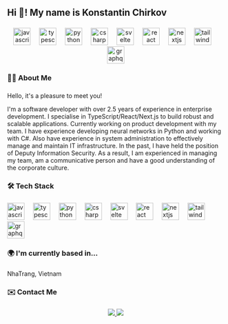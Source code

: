 <h2 align="left">Hi 👋! My name is Konstantin Chirkov</h2>

###

<div align="center">
  <img src="https://cdn.jsdelivr.net/npm/programming-languages-logos/src/javascript/javascript.png" height="40" alt="javascript logo"  />
  <img width="12" />
  <img src="https://cdn.jsdelivr.net/npm/programming-languages-logos/src/typescript/typescript.png" height="40" alt="typescript logo"  />
  <img width="12" />
  <img src="https://cdn.jsdelivr.net/npm/programming-languages-logos/src/python/python.png" height="40" alt="python logo"  />
  <img width="12" />
  <img src="https://cdn.jsdelivr.net/npm/programming-languages-logos/src/csharp/csharp.png" height="40" alt="csharp logo"  />
  <img width="12" />
  <img src="https://cdn.jsdelivr.net/npm/programming-languages-logos/src/svelte/svelte.png" height="40" alt="svelte logo"  />
  <img width="12" />
  <img src="https://cdn.jsdelivr.net/npm/programming-languages-logos/src/react/react.png" height="40" alt="react logo"  />
  <img width="12" />
  <img src="https://cdn.jsdelivr.net/npm/programming-languages-logos/src/next/next.png" height="40" alt="nextjs logo"  />
  <img width="12" />
  <img src="https://cdn.jsdelivr.net/npm/programming-languages-logos/src/tailwindcss/tailwindcss.png" height="40" alt="tailwindcss logo"  />
  <img width="12" />
  <img src="https://cdn.jsdelivr.net/npm/programming-languages-logos/src/graphql/graphql.png" height="40" alt="graphql logo"  />
</div>

###

<h3 align="left">👩‍💻  About Me</h3>

###

<p align="left">
Hello, it's a pleasure to meet you!

I'm a software developer with over 2.5 years of experience in enterprise development. I specialise in TypeScript/React/Next.js to build robust and scalable applications. Currently working on product development with my team. I have experience developing neural networks in Python and working with C#. Also have experience in system administration to effectively manage and maintain IT infrastructure. In the past, I have held the position of Deputy Information Security. As a result, I am experienced in managing my team, am a communicative person and have a good understanding of the corporate culture.

</p>

###

<h3 align="left">🛠  Tech Stack</h3>

###

<div align="left">
  <img src="https://cdn.jsdelivr.net/npm/programming-languages-logos/src/javascript/javascript.png" height="40" alt="javascript logo"  />
  <img width="12" />
  <img src="https://cdn.jsdelivr.net/npm/programming-languages-logos/src/typescript/typescript.png" height="40" alt="typescript logo"  />
  <img width="12" />
  <img src="https://cdn.jsdelivr.net/npm/programming-languages-logos/src/python/python.png" height="40" alt="python logo"  />
  <img width="12" />
  <img src="https://cdn.jsdelivr.net/npm/programming-languages-logos/src/csharp/csharp.png" height="40" alt="csharp logo"  />
  <img width="12" />
  <img src="https://cdn.jsdelivr.net/npm/programming-languages-logos/src/svelte/svelte.png" height="40" alt="svelte logo"  />
  <img width="12" />
  <img src="https://cdn.jsdelivr.net/npm/programming-languages-logos/src/react/react.png" height="40" alt="react logo"  />
  <img width="12" />
  <img src="https://cdn.jsdelivr.net/npm/programming-languages-logos/src/next/next.png" height="40" alt="nextjs logo"  />
  <img width="12" />
  <img src="https://cdn.jsdelivr.net/npm/programming-languages-logos/src/tailwindcss/tailwindcss.png" height="40" alt="tailwindcss logo"  />
  <img width="12" />
  <img src="https://cdn.jsdelivr.net/npm/programming-languages-logos/src/graphql/graphql.png" height="40" alt="graphql logo"  />
</div>

###

<h3 align="left">🌍  I'm currently based in...</h3>

###

<p align="left">NhaTrang, Vietnam</p>

###

<h3 align="left">✉️  Contact Me</h3>

###


<div align="center">
  <a href="https://www.linkedin.com/in/konstantin-chirkov-7554432b3" target="_blank">
    <img src="https://img.shields.io/badge/LinkedIn-0A66C2?logo=linkedin&logoColor=white&style=for-the-badge" />
  </a>
  <a href="mailto:tchirkokwork@gmail.com" target="_blank">
    <img src="https://img.shields.io/badge/Gmail-D14836?logo=gmail&logoColor=white&style=for-the-badge" />
  </a>
</div>
